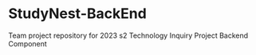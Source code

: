 # StudyNest-BackEnd
Team project repository for 2023 s2 Technology Inquiry Project Backend Component 

